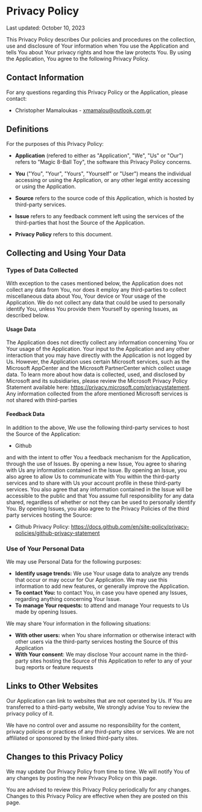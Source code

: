 # Privacy Policy

Last updated: October 10, 2023

This Privacy Policy describes Our policies and procedures on the collection, use and disclosure of Your information when You use the Application and tells You about Your privacy rights and how the law protects You. By using the Application, You agree to the following Privacy Policy.

## Contact Information

For any questions regarding this Privacy Policy or the Application, please contact:

- Christopher Mamaloukas - xmamalou@outlook.com.gr

## Definitions

For the purposes of this Privacy Policy:

- __Application__ (refered to either as "Application", "We", "Us" or "Our") refers to "Magic 8-Ball Toy", the software this Privacy Policy concerns.

- __You__ ("You", "Your", "Yours", "Yourself" or "User") means the individual accessing or using the Application, or any other legal entity accessing or using the Application. 

- __Source__ refers to the source code of this Application, which is hosted by third-party services.

- __Issue__ refers to any feedback comment left using the services of the third-parties that host the Source of the Application.

- __Privacy Policy__ refers to this document.

## Collecting and Using Your Data

### Types of Data Collected

With exception to the cases mentioned below, the Application does not collect any data from You, nor does it employ any third-parties to collect miscellaneous data about You, Your device or Your usage of the Application. We do not collect any data that could be used to personally identify You, unless You provide them Yourself by opening Issues, as described below. 

#### Usage Data

The Application does not directly collect any information concerning You or Your usage of the Application. Your input to the Application and any other interaction that you may have directly with the Application is not logged by Us. However, the Application uses certain Microsoft services, such as the Microsoft AppCenter and the Microsoft PartnerCenter which collect usage data. To learn more about how data is collected, used, and disclosed by Microsoft and its subsidiaries, please review the Microsoft Privacy Policy Statement available here: https://privacy.microsoft.com/privacystatement. Any information collected from the afore mentioned Microsoft services is not shared with third-parties

#### Feedback Data

In addition to the above, We use the following third-party services to host the Source of the Application:

- Github

and with the intent to offer You a feedback mechanism for the Application, through the use of Issues. By opening a new Issue, You agree to sharing with Us any information contained in the Issue. By opening an Issue, you also agree to allow Us to communicate with You within the third-party services and to share with Us your account profile in these third-party services. You also agree that any information contained in the Issue will be accessible to the public and that You assume full responsibility for any data shared, regardless of whether or not they can be used to personally identify You. By opening Issues, you also agree to the Privacy Policies of the third party services hosting the Source:

- Github Privacy Policy: https://docs.github.com/en/site-policy/privacy-policies/github-privacy-statement

### Use of Your Personal Data

We may use Personal Data for the following purposes:

- __Identify usage trends:__ We use Your usage data to analyze any trends that occur or may occur for Our Application. We may use this information to add new features, or generally improve the Application.
- __To contact You:__ to contact You, in case you have opened any Issues, regarding anything concerning Your Issue.
- __To manage Your requests:__ to attend and manage Your requests to Us made by opening Issues.

We may share Your information in the following situations:

- __With other users:__ when You share information or otherwise interact with other users via the third-party services hosting the Source of this Application
- __With Your consent__: We may disclose Your account name in the third-party sites hosting the Source of this Application to refer to any of your bug reports or feature requests

## Links to Other Websites

Our Application can link to websites that are not operated by Us. If You are transferred to a third-party website, We strongly advise You to review the privacy policy of it.

We have no control over and assume no responsibility for the content, privacy policies or practices of any third-party sites or services. We are not affiliated or sponsored by the linked third-party sites.

## Changes to this Privacy Policy

We may update Our Privacy Policy from time to time. We will notify You of any changes by posting the new Privacy Policy on this page.

You are advised to review this Privacy Policy periodically for any changes. Changes to this Privacy Policy are effective when they are posted on this page.

